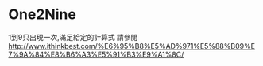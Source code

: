 # One2Nine
1到9只出現一次,滿足給定的計算式
請參閱
http://www.ithinkbest.com/%E6%95%B8%E5%AD%971%E5%88%B09%E7%9A%84%E8%B6%A3%E5%91%B3%E9%A1%8C/
